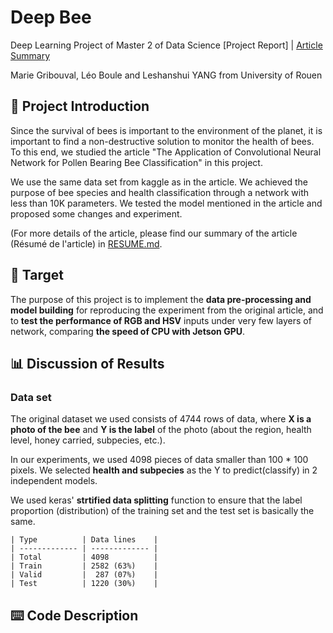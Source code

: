 # Deep Bee

Deep Learning Project of Master 2 of Data Science
\[Project Report\] | [Article Summary](./RESUME.md)

Marie Gribouval, Léo Boule and Leshanshui YANG from University of Rouen


## 📑 Project Introduction
Since the survival of bees is important to the environment of the planet, it is important to find a non-destructive solution to monitor the health of bees. To this end, we studied the article "The Application of Convolutional Neural Network for Pollen Bearing Bee Classification" in this project.

We use the same data set from kaggle as in the article. We achieved the purpose of bee species and health classification through a network with less than 10K parameters. We tested the model mentioned in the article and proposed some changes and experiment.

(For more details of the article, please find our summary of the article (Résumé de l'article) in [RESUME.md](./RESUME.md).

## 🚩 Target
The purpose of this project is to implement the **data pre-processing and model building** for reproducing the experiment from the original article, and to **test the performance of RGB and HSV** inputs under very few layers of network, comparing **the speed of CPU with Jetson GPU**.

## 📊 Discussion of Results

### Data set

  The original dataset we used consists of 4744 rows of data, where **X is a photo of the bee** and **Y is the label** of the photo (about the region, health level, honey carried, subpecies, etc.).
  
  In our experiments, we used 4098 pieces of data smaller than 100 * 100 pixels. We selected **health and subpecies** as the Y to predict(classify) in 2 independent models.
  
  We used keras' **strtified data splitting** function to ensure that the label proportion (distribution) of the training set and the test set is basically the same.
  
    | Type          | Data lines    |
    | ------------- | ------------- |
    | Total         | 4098          |
    | Train         | 2582 (63%)    |
    | Valid         |  287 (07%)    |
    | Test          | 1220 (30%)    |





## ⌨️ Code Description




